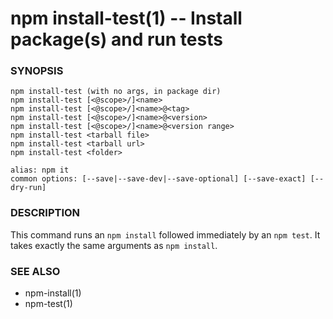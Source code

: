 # npm install-test(1) -- Install package(s) and run tests

###  SYNOPSIS

    npm install-test (with no args, in package dir)
    npm install-test [<@scope>/]<name>
    npm install-test [<@scope>/]<name>@<tag>
    npm install-test [<@scope>/]<name>@<version>
    npm install-test [<@scope>/]<name>@<version range>
    npm install-test <tarball file>
    npm install-test <tarball url>
    npm install-test <folder>

    alias: npm it
    common options: [--save|--save-dev|--save-optional] [--save-exact] [--dry-run]

###  DESCRIPTION

This command runs an `npm install` followed immediately by an `npm test`. It
takes exactly the same arguments as `npm install`.

###  SEE ALSO

- npm-install(1)
- npm-test(1)
